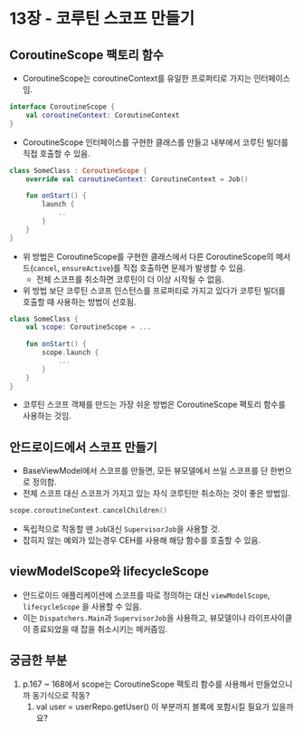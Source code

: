 # 13장 - 코루틴 스코프 만들기

## CoroutineScope 팩토리 함수

- CoroutineScope는 coroutineContext를 유일한 프로퍼티로 가지는 인터페이스임.

```kotlin
interface CoroutineScope {
    val coroutineContext: CoroutineContext
}
```

- CoroutineScope 인터페이스를 구현한 클래스를 만들고 내부에서 코루틴 빌더를 직접 호출할 수 있음.

```kotlin
class SomeClass : CoroutineScope {
    override val coroutineContext: CoroutineContext = Job()
    
    fun onStart() {
        launch {
            ..
        }
    }
}
```

- 위 방법은 CoroutineScope를 구현한 클래스에서 다른 CoroutineScope의 메서드(`cancel`, `ensureActive`)를 직접 호출하면 문제가 발생할 수 있음.
    - 전체 스코프를 취소하면 코루틴이 더 이상 시작될 수 없음.
- 위 방법 보단 코루틴 스코프 인스턴스를 프로퍼티로 가지고 있다가 코루틴 빌더를 호출할 때 사용하는 방법이 선호됨.

```kotlin
class SomeClass {
    val scope: CoroutineScope = ...
    
    fun onStart() {
        scope.launch {
            ...
        }
    }
}
```

- 코루틴 스코프 객체를 만드는 가장 쉬운 방법은 CoroutineScope 팩토리 함수를 사용하는 것임.

## 안드로이드에서 스코프 만들기

- BaseViewModel에서 스코프를 만들면, 모든 뷰모델에서 쓰일 스코프를 단 한번으로 정의함.
- 전체 스코프 대신 스코프가 가지고 있는 자식 코루틴만 취소하는 것이 좋은 방법임.

```kotlin
scope.coroutineContext.cancelChildren()
```

- 독립적으로 작동할 땐 `Job`대신 `SupervisorJob`을 사용할 것.
- 잡히지 않는 예외가 있는경우 CEH를 사용해 해당 함수를 호출할 수 있음.

## viewModelScope와 lifecycleScope

- 안드로이드 애플리케이션에 스코프를 따로 정의하는 대신 `viewModelScope`, `lifecycleScope` 을 사용할 수 있음.
- 이는 `Dispatchers.Main`과 `SupervisorJob`을 사용하고, 뷰모델이나 라이프사이클이 종료되었을 때 잡을 취소시키는 메커즘임.

## 궁금한 부분

1. p.167 ~ 168에서 scope는 CoroutineScope 팩토리 함수를 사용해서 만들었으니까 동기식으로 작동?
    1. val user = userRepo.getUser() 이 부분까지 블록에 포함시킬 필요가 있을까요?
